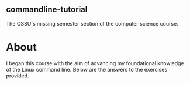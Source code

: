 ## commandline-tutorial
The OSSU's missing semester section of the computer science course.

# About
I began this course with the aim of advancing my foundational knowledge of the Linux command line. Below are the answers to the exercises provided.
